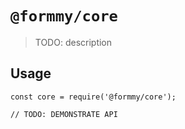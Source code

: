 # `@formmy/core`

> TODO: description

## Usage

```
const core = require('@formmy/core');

// TODO: DEMONSTRATE API
```
